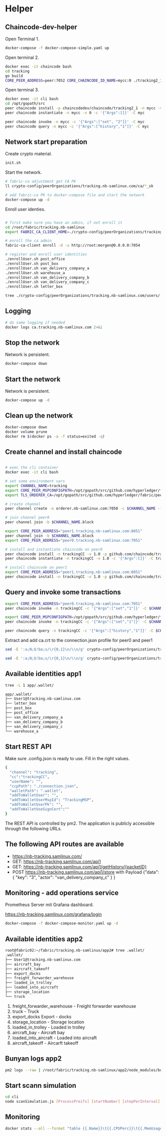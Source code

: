# Helper 

## Chaincode-dev-helper

Open Terminal 1.
```bash
docker-compose -f docker-compose-simple.yaml up
```

Open terminal 2.
```bash
docker exec -it chaincode bash
cd tracking
go build
CORE_PEER_ADDRESS=peer:7052 CORE_CHAINCODE_ID_NAME=mycc:0 ./tracking2_1
```

Open terminal 3.
```bash
docker exec -it cli bash
cd /opt/gopath/src
peer chaincode install -p chaincodedev/chaincode/tracking2_1 -n mycc -v 0
peer chaincode instantiate -n mycc -v 0 -c '{"Args":[]}' -C myc

peer chaincode invoke -n mycc -c '{"Args":["set", "2"]}' -C myc
peer chaincode query -n mycc -c '{"Args":["history","1"]}' -C myc
```

## Network start preparation

Create crypto material.
```bash
init.sh
```

Start the network.
```bash
# fabric-ca adjustment get CA PK
ll crypto-config/peerOrganizations/tracking.nb-samlinux.com/ca/*_sk

# add fabric-ca PK to docker-compose file and start the network
docker-compose up -d
``` 

Enroll user identies.
```bash

# first make sure you have an admin, if not enroll it
cd /root/fabric/tracking.nb-samlinux
export FABRIC_CA_CLIENT_HOME=./crypto-config/peerOrganizations/tracking.nb-samlinux.com/ca/

# enroll the ca admin
fabric-ca-client enroll -d -u http://root:morgen@0.0.0.0:7054 

# register and enroll user identities
./enrollUser.sh post_office
./enrollUser.sh post_box
./enrollUser.sh van_delivery_company_a
./enrollUser.sh warehouse_a
./enrollUser.sh van_delivery_company_b
./enrollUser.sh van_delivery_company_c
./enrollUser.sh letter_box

tree ./crypto-config/peerOrganizations/tracking.nb-samlinux.com/users/
```
## Logging
```bash
# do some logging if needed
docker logs ca.tracking.nb-samlinux.com 2>&1 
```

## Stop the network
Network is persistent.
```bash
docker-compose down
```

## Start the network
Network is persistent.
```bash
docker-compose up -d
```

## Clean up the network

```bash
docker-compose down
docker volume prune
docker rm $(docker ps -a -f status=exited -q)
```

## Create channel and install chaincode
```bash

# exec the cli container
docker exec -it cli bash

# set some environment vars
export CHANNEL_NAME=tracking 
export CORE_PEER_MSPCONFIGPATH=/opt/gopath/src/github.com/hyperledger/fabric/peer/crypto/peerOrganizations/tracking.nb-samlinux.com/users/Admin@tracking.nb-samlinux.com/msp
export TLS_ORDERER_CA=/opt/gopath/src/github.com/hyperledger/fabric/peer/crypto/ordererOrganizations/nb-samlinux.com/tlsca/tlsca.nb-samlinux.com-cert.pem

# create channel
peer channel create -o orderer.nb-samlinux.com:7050 -c $CHANNEL_NAME -f ./channel-artifacts/channel_$CHANNEL_NAME.tx --tls --cafile $TLS_ORDERER_CA 

# join channel peer0
peer channel join -b $CHANNEL_NAME.block

export CORE_PEER_ADDRESS="peer1.tracking.nb-samlinux.com:8051"
peer channel join -b $CHANNEL_NAME.block
export CORE_PEER_ADDRESS="peer0.tracking.nb-samlinux.com:7051"

# install and instantiate chaincode on peer0
peer chaincode install -n trackingCC -v 1.0 -p github.com/chaincode/tracking/
peer chaincode instantiate -n trackingCC -v 1.0 -c '{"Args":[]}' -C tracking --tls --cafile $TLS_ORDERER_CA 

# install chaincode on peer1
export CORE_PEER_ADDRESS="peer1.tracking.nb-samlinux.com:8051"
peer chaincode install -n trackingCC -v 1.0 -p github.com/chaincode/tracking/
```

## Query and invoke some transactions
```bash
export CORE_PEER_ADDRESS="peer0.tracking.nb-samlinux.com:7051"
peer chaincode invoke -n trackingCC -c '{"Args":["set","1"]}' -C $CHANNEL_NAME --tls --cafile $TLS_ORDERER_CA

export CORE_PEER_MSPCONFIGPATH=/opt/gopath/src/github.com/hyperledger/fabric/peer/crypto/peerOrganizations/tracking.nb-samlinux.com/users/post_box/msp
peer chaincode invoke -n trackingCC -c '{"Args":["set","1"]}' -C $CHANNEL_NAME --tls --cafile $TLS_ORDERER_CA 

peer chaincode query -n trackingCC -c '{"Args":["history","1"]}' -C $CHANNEL_NAME | jq '.'
```

Extract and add ca.crt to the connection.json profile for peer0 and peer1
```bash
sed -E ':a;N;$!ba;s/\r{0,1}\n/\\n/g' crypto-config/peerOrganizations/tracking.nb-samlinux.com/peers/peer0.tracking.nb-samlinux.com/tls/ca.crt

sed -E ':a;N;$!ba;s/\r{0,1}\n/\\n/g' crypto-config/peerOrganizations/tracking.nb-samlinux.com/peers/peer1.tracking.nb-samlinux.com/tls/ca.crt
```

## Available identities app1

```bash
tree -L 1 app/.wallet/

app/.wallet/
├── User1@tracking.nb-samlinux.com
├── letter_box
├── post_box
├── post_office
├── van_delivery_company_a
├── van_delivery_company_b
├── van_delivery_company_c
└── warehouse_a
```

## Start REST API
Make sure .config.json is ready to use. Fill in the right values. 
```bash
{
  "channel": "tracking",
  "cc":"trackingCC",
  "userName": "",
  "ccpPath": "./connection.json",
  "walletPath": ".wallet",
  "addToWalletUser": "",
  "addToWalletUserMspId": "TrackingMSP",
  "addToWalletUserPk": "",
  "addToWalletUseSignCert":""
}

```
The REST API is controlled by pm2. The application is publicly accessible through the following URLs.

## The following API routes are available

- https://nb-tracking.samlinux.com/
- GET: https://nb-tracking.samlinux.com/api1
- GET: https://nb-tracking.samlinux.com/api1/getHistory/{packetID}
- POST https://nb-tracking.samlinux.com/api1/store with Payload 
  {"data": {
      "key": "3",
      "actor": "van_delivery_company_c"
    }
  }

## Monitoring - add operations service
Prometheus Server mit Grafana dashboard.

https://nb-tracking.samlinux.com/grafana/login


```bash
docker-compose -f docker-compose-monitor.yaml up -d
```
## Available identities app2

```bash
root@fabric02:~/fabric/tracking.nb-samlinux/app2# tree .wallet/
.wallet/
├── User1@tracking.nb-samlinux.com
├── aircraft_bay
├── aircraft_takeoff
├── export_docks
├── freight_forwarder_warehouse
├── loaded_in_trolley
├── loaded_into_aircraft
├── storage_location
└── truck
```

1. freight_forwarder_warehouse - Freight forwarder warehouse
2. truck - Truck
3. export_docks Export - docks
4. storage_location - Storage location
5. loaded_in_trolley - Loaded in trolley
6. aircraft_bay - Aircraft bay
7. loaded_into_aircraft - Loaded into aircraft
8. aircraft_takeoff - Aircarft takeoff

## Bunyan logs app2
```bash
pm2 logs --raw | /root/fabric/tracking.nb-samlinux/app2/node_modules/bunyan/bin/bunyan -o short
```

## Start scann simulation
```bash
cd cli
node scanSimulation.js [ProcessPreifx] [startNumber] [stepPerInterval] | | ../node_modules/bunyan/bin/bunyan
```

## Monitoring
```bash
docker stats --all --format "table {{.Name}}\t{{.CPUPerc}}\t{{.MemUsage}}"
```